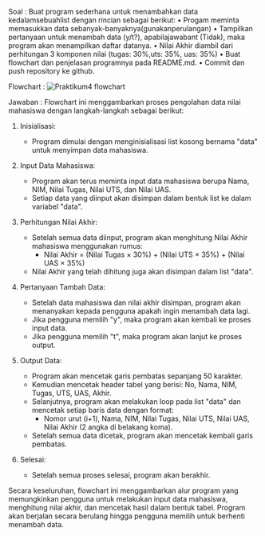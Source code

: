 Soal :
Buat program sederhana untuk menambahkan data kedalamsebuahlist dengan rincian sebagai berikut:
• Progam meminta memasukkan data sebanyak-banyaknya(gunakanperulangan)
• Tampilkan pertanyaan untuk menambah data (y/t?), apabilajawabant (Tidak), maka program akan menampilkan daftar datanya. 
• Nilai Akhir diambil dari perhitungan 3 komponen nilai (tugas: 30%,uts: 35%, uas: 35%)
• Buat flowchart dan penjelasan programnya pada README.md. 
• Commit dan push repository ke github.

Flowchart :
![Praktikum4 flowchart](https://github.com/user-attachments/assets/0b0dc552-d150-4569-95aa-67b07b4d7700)

Jawaban :
Flowchart ini menggambarkan proses pengolahan data nilai mahasiswa dengan langkah-langkah sebagai berikut:

1. Inisialisasi:
   - Program dimulai dengan menginisialisasi list kosong bernama "data" untuk menyimpan data mahasiswa.

2. Input Data Mahasiswa:
   - Program akan terus meminta input data mahasiswa berupa Nama, NIM, Nilai Tugas, Nilai UTS, dan Nilai UAS.
   - Setiap data yang diinput akan disimpan dalam bentuk list ke dalam variabel "data".

3. Perhitungan Nilai Akhir:
   - Setelah semua data diinput, program akan menghitung Nilai Akhir mahasiswa menggunakan rumus:
     - Nilai Akhir = (Nilai Tugas × 30%) + (Nilai UTS × 35%) + (Nilai UAS × 35%)
   - Nilai Akhir yang telah dihitung juga akan disimpan dalam list "data".

4. Pertanyaan Tambah Data:
   - Setelah data mahasiswa dan nilai akhir disimpan, program akan menanyakan kepada pengguna apakah ingin menambah data lagi.
   - Jika pengguna memilih "y", maka program akan kembali ke proses input data.
   - Jika pengguna memilih "t", maka program akan lanjut ke proses output.

5. Output Data:
   - Program akan mencetak garis pembatas sepanjang 50 karakter.
   - Kemudian mencetak header tabel yang berisi: No, Nama, NIM, Tugas, UTS, UAS, Akhir.
   - Selanjutnya, program akan melakukan loop pada list "data" dan mencetak setiap baris data dengan format:
     - Nomor urut (i+1), Nama, NIM, Nilai Tugas, Nilai UTS, Nilai UAS, Nilai Akhir (2 angka di belakang koma).
   - Setelah semua data dicetak, program akan mencetak kembali garis pembatas.

6. Selesai:
   - Setelah semua proses selesai, program akan berakhir.

Secara keseluruhan, flowchart ini menggambarkan alur program yang memungkinkan pengguna untuk melakukan input data mahasiswa, menghitung nilai akhir, dan mencetak hasil dalam bentuk tabel. Program akan berjalan secara berulang hingga pengguna memilih untuk berhenti menambah data.
